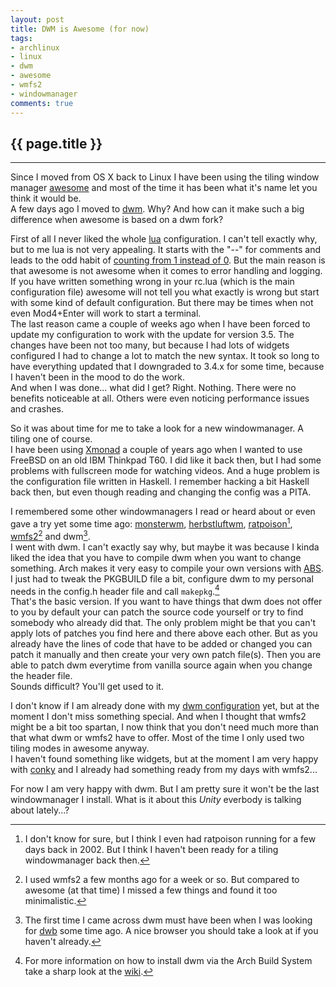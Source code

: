 ```yaml
---
layout: post
title: DWM is Awesome (for now)
tags:
- archlinux
- linux
- dwm
- awesome
- wmfs2
- windowmanager
comments: true
---
```


{{ page.title }}
----------------
----------------

Since I moved from OS X back to Linux I have been using the tiling window
manager [awesome](https://awesome.naquadah.org) and most of the time it has been
what it's name let you think it would be.  
A few days ago I moved to [dwm](http://dwm.suckless.org/). Why? And how can it
make such a big difference when awesome is based on a dwm fork?

First of all I never liked the whole [lua](http://www.lua.org/) configuration. I
can't tell exactly why, but to me lua is not very appealing. It starts with the
"--" for comments and leads to the odd habit of [counting from 1 instead of
0](http://lua-users.org/wiki/CountingFromOne).  But the main reason is that
awesome is not awesome when it comes to error handling and logging. If you have
written something wrong in your rc.lua (which is the main configuration file)
awesome will not tell you what exactly is wrong but start with some kind of
default configuration. But there may be times when not even Mod4+Enter will work
to start a terminal.  
The last reason came a couple of weeks ago when I have been forced to update my
configuration to work with the update for version 3.5. The changes have been not
too many, but because I had lots of widgets configured I had to change a lot to
match the new syntax. It took so long to have everything updated that I
downgraded to 3.4.x for some time, because I haven't been in the mood to do the
work.  
And when I was done... what did I get? Right. Nothing. There were no benefits
noticeable at all. Others were even noticing performance issues and crashes.

So it was about time for me to take a look for a new windowmanager. A tiling one 
of course.  
I have been using [Xmonad](http://xmonad.org/) a couple of years ago when I
wanted to use FreeBSD on an old IBM Thinkpad T60. I did like it back then, but I
had some problems with fullscreen mode for watching videos. And a huge problem
is the configuration file written in Haskell. I remember hacking a bit Haskell
back then, but even though reading and changing the config was a PITA.

I remembered some other windowmanagers I read or heard about or even gave a try
yet some time ago:
[monsterwm](http://github.com/c00kiemon5ter/monsterwm),
[herbstluftwm](http://wwwcip.cs.fau.de/~re06huxa/herbstluftwm/),
[ratpoison](http://www.nongnu.org/ratpoison/)[^1],
[wmfs2](http://wmfs.info/)[^2]
and dwm[^3].  
I went with dwm. I can't exactly say why, but maybe it was because I kinda liked
the idea that you have to compile dwm when you want to change something. Arch
makes it very easy to compile your own versions with
[ABS](https://wiki.archlinux.org/index.php/Abs). I just had to tweak the
PKGBUILD file a bit, configure dwm to my personal needs in the config.h
header file and call `makepkg`.[^4]  
That's the basic version. If you want to have things that dwm does not offer to
you by default your can patch the source code yourself or try to find somebody
who already did that. The only problem might be that you can't apply lots of
patches you find here and there above each other. But as you already have the
lines of code that have to be added or changed you can patch it manually and
then create your very own patch file(s). Then you are able to patch dwm
everytime from vanilla source again when you change the header file.  
Sounds difficult? You'll get used to it.

I don't know if I am already done with my [dwm
configuration](https://github.com/madhatter/dwm) yet, but at the moment I don't
miss something special. And when I thought that wmfs2 might be a bit too
spartan, I now think that you don't need much more than that what dwm or wmfs2
have to offer. Most of the time I only used two tiling modes in awesome anyway.  
I haven't found something like widgets, but at the moment I am very happy with
[conky](http://conky.sourceforge.net/) and I already had something ready from my
days with wmfs2...

For now I am very happy with dwm. But I am pretty sure it won't be the last
windowmanager I install. What is it about this *Unity* everbody is talking about
lately...?

[^1]: I don't know for sure, but I think I even had ratpoison running for a few
days back in 2002. But I think I haven't been ready for a tiling windowmanager
back then.
[^2]: I used wmfs2 a few months ago for a week or so. But compared to awesome (at
that time) I missed a few things and found it too minimalistic.
[^3]: The first time I came across dwm must have been when I was looking for
[dwb](http://portix.bitbucket.org/dwb/) some time ago. A nice browser you should
take a look at if you haven't already.
[^4]: For more information on how to install dwm via the Arch Build System take
a sharp look at the [wiki](https://wiki.archlinux.org/index.php/Dwm).

